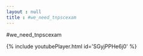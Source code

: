 ```yaml
---
layout : null
title : #we_need_tnpscexam
---
```


#we_need_tnpscexam



{% include youtubePlayer.html id='SGyjPPHe6j0' %}
